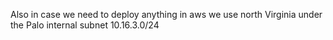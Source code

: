 Also in case we need to deploy anything in aws we use north Virginia under the Palo internal subnet 10.16.3.0/24
